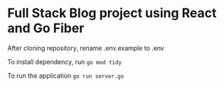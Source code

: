 # Full Stack Blog project using React and Go Fiber

After cloning repository, rename .env.example to .env

To install dependency, run 
```go mod tidy```

To run the application 
```go run server.go```